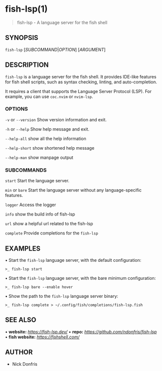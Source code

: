# fish-lsp(1)

> fish-lsp - A language server for the fish shell

## SYNOPSIS

`fish-lsp` [_SUBCOMMAND_|_OPTION_] [_ARGUMENT_]

## DESCRIPTION

`fish-lsp` is a language server for the fish shell. It provides IDE-like features for fish shell scripts, such as syntax checking, linting, and auto-completion.

It requires a client that supports the Language Server Protocol (LSP). For example, you can use `coc.nvim` or `nvim-lsp`.

### OPTIONS

`-v` or `--version`
Show version information and exit.

`-h` or  `--help`
Show help message and exit.

`--help-all`
show all the help information

`--help-short`
show shortened help message

`--help-man`
show manpage output

### SUBCOMMANDS

`start`
Start the language server.

`min` or `bare`
Start the language server without any language-specific features.

`logger`
Access the logger

`info`
show the build info of fish-lsp

`url`
show a helpful url related to the fish-lsp

`complete`
Provide completions for the `fish-lsp`

## EXAMPLES

 • Start the `fish-lsp` language server, with the default configuration:

  ```fish
  >_ fish-lsp start
  ```

• Start the `fish-lsp` language server, with the bare minimum configuration:

  ```fish
  >_ fish-lsp bare --enable hover
  ```

• Show the path to the `fish-lsp` language server binary:

  ```fish
  >_ fish-lsp complete > ~/.config/fish/completions/fish-lsp.fish
  ```

## SEE ALSO

  • __website:__ _https://fish-lsp.dev/_
  • __repo:__ _https://github.com/ndonfris/fish-lsp_
  • __fish website:__ _https://fishshell.com/_

## AUTHOR

- Nick Donfris
